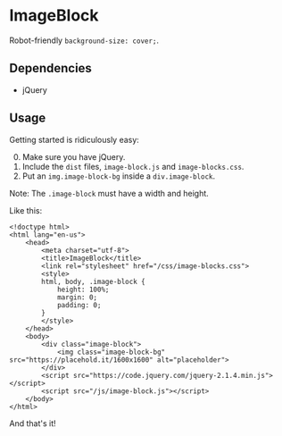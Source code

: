 # ImageBlock

Robot-friendly `background-size: cover;`.

## Dependencies

- jQuery

## Usage

Getting started is ridiculously easy:

0. Make sure you have jQuery.
1. Include the `dist` files, `image-block.js` and `image-blocks.css`.
2. Put an `img.image-block-bg` inside a `div.image-block`.

Note: The `.image-block` must have a width and height.

Like this:

```
<!doctype html>
<html lang="en-us">
	<head>
		<meta charset="utf-8">
		<title>ImageBlock</title>
		<link rel="stylesheet" href="/css/image-blocks.css">
		<style>
		html, body, .image-block {
			height: 100%;
			margin: 0;
			padding: 0;
		}
		</style>
	</head>
	<body>
		<div class="image-block">
			<img class="image-block-bg" src="https://placehold.it/1600x1600" alt="placeholder">
		</div>
		<script src="https://code.jquery.com/jquery-2.1.4.min.js"></script>
		<script src="/js/image-block.js"></script>
	</body>
</html>
```

And that's it!

